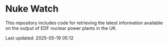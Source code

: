 # Nuke Watch

This repository includes code for retrieving the latest information available on the output of EDF nuclear power plants in the UK.

Last updated: 2025-05-19 05:12